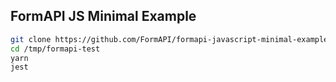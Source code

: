 ## FormAPI JS Minimal Example

```bash
git clone https://github.com/FormAPI/formapi-javascript-minimal-example.git /tmp/formapi-test
cd /tmp/formapi-test
yarn
jest
```
